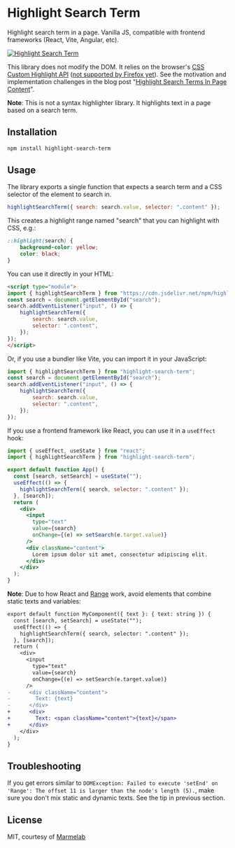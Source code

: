 # Highlight Search Term

Highlight search term in a page. Vanilla JS, compatible with frontend frameworks (React, Vite, Angular, etc). 

[![Highlight Search Term](./assets/screenshot.png)](https://marmelab.com/highlight-search-term/)

This library does not modify the DOM. It relies on the browser's [CSS Custom Highlight API](https://developer.mozilla.org/en-US/docs/Web/API/CSS_Custom_Highlight_API) ([not supported by Firefox yet](https://caniuse.com/?search=CSS.Highlights)). See the motivation and implementation challenges in the blog post "[Highlight Search Terms In Page Content](https://marmelab.com/blog/2024/04/23/highlight-search-query.html)".

**Note**: This is not a syntax highlighter library. It highlights text in a page based on a search term.

## Installation

```sh
npm install highlight-search-term
```

## Usage

The library exports a single function that expects a search term and a CSS selector of the element to search in.

```js
highlightSearchTerm({ search: search.value, selector: ".content" });
```

This creates a highlight range named "search" that you can highlight with CSS, e.g.:

```css
::highlight(search) {
    background-color: yellow;
    color: black;
}
```

You can use it directly in your HTML:

```html
<script type="module">
import { highlightSearchTerm } from "https://cdn.jsdelivr.net/npm/highlight-search-term@1.0.0/src/index.js";
const search = document.getElementById("search");
search.addEventListener("input", () => {
    highlightSearchTerm({
        search: search.value,
        selector: ".content",
    });
});
</script>
```

Or, if you use a bundler like Vite, you can import it in your JavaScript:

```js
import { highlightSearchTerm } from "highlight-search-term";
const search = document.getElementById("search");
search.addEventListener("input", () => {
    highlightSearchTerm({
        search: search.value,
        selector: ".content",
    });
});
```

If you use a frontend framework like React, you can use it in a `useEffect` hook:

```jsx
import { useEffect, useState } from "react";
import { highlightSearchTerm } from "highlight-search-term";

export default function App() {
  const [search, setSearch] = useState("");
  useEffect(() => {
    highlightSearchTerm({ search, selector: ".content" });
  }, [search]);
  return (
    <div>
      <input
        type="text"
        value={search}
        onChange={(e) => setSearch(e.target.value)}
      />
      <div className="content">
        Lorem ipsum dolor sit amet, consectetur adipiscing elit.
      </div>
    </div>
  );
}
```

**Note**: Due to how React and [Range]() work, avoid elements that combine static texts and variables:

```diff
export default function MyComponent({ text }: { text: string }) {
  const [search, setSearch] = useState("");
  useEffect(() => {
    highlightSearchTerm({ search, selector: ".content" });
  }, [search]);
  return (
    <div>
      <input
        type="text"
        value={search}
        onChange={(e) => setSearch(e.target.value)}
      />
-      <div className="content">
-        Text: {text}
-      </div>
+      <div>
+        Text: <span className="content">{text}</span>
+      </div>
    </div>
  );
}
```

## Troubleshooting

If you get errors similar to `DOMException: Failed to execute 'setEnd' on 'Range': The offset 11 is larger than the node's length (5).`, make sure you don't mix static and dynamic texts. See the tip in previous section.

## License

MIT, courtesy of [Marmelab](https://marmelab.com)

